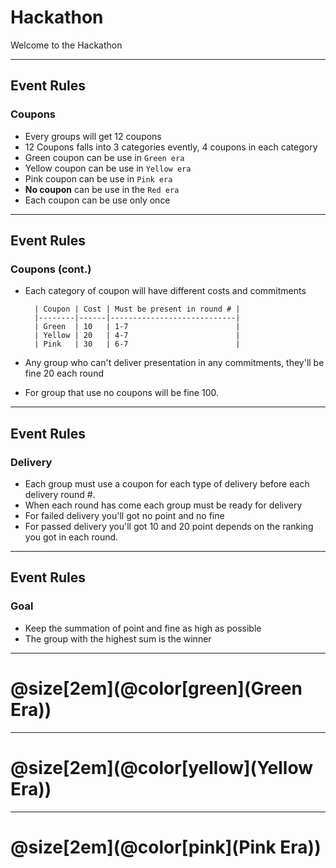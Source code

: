 # Hackathon

Welcome to the Hackathon

---

## Event Rules
### Coupons

* Every groups will get 12 coupons
* 12 Coupons falls into 3 categories evently, 4 coupons in each category
* Green coupon can be use in `Green era`
* Yellow coupon can be use in `Yellow era`
* Pink coupon can be use in `Pink era`
* **No coupon** can be use in the `Red era`
* Each coupon can be use only once

---

## Event Rules
### Coupons (cont.)

* Each category of coupon will have different costs and commitments

        | Coupon | Cost | Must be present in round # |
        |--------|------|----------------------------|
        | Green  | 10   | 1-7                        |
        | Yellow | 20   | 4-7                        |
        | Pink   | 30   | 6-7                        |

* Any group who can't deliver presentation in any commitments, they'll be fine 20 each round
* For group that use no coupons will be fine 100.

---

## Event Rules
### Delivery

* Each group must use a coupon for each type of delivery before each delivery round #.
* When each round has come each group must be ready for delivery
* For failed delivery you'll got no point and no fine
* For passed delivery you'll got 10 and 20 point depends on the ranking you got in each round.

---

## Event Rules
### Goal

* Keep the summation of point and fine as high as possible
* The group with the highest sum is the winner

---

# @size[2em](@color[green](Green Era))

---

# @size[2em](@color[yellow](Yellow Era))

---

# @size[2em](@color[pink](Pink Era))